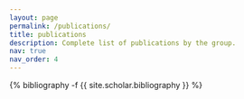```yaml
---
layout: page
permalink: /publications/
title: publications
description: Complete list of publications by the group.
nav: true
nav_order: 4
---
```


<div class="publications">

{% bibliography -f {{ site.scholar.bibliography }} %}

</div>

